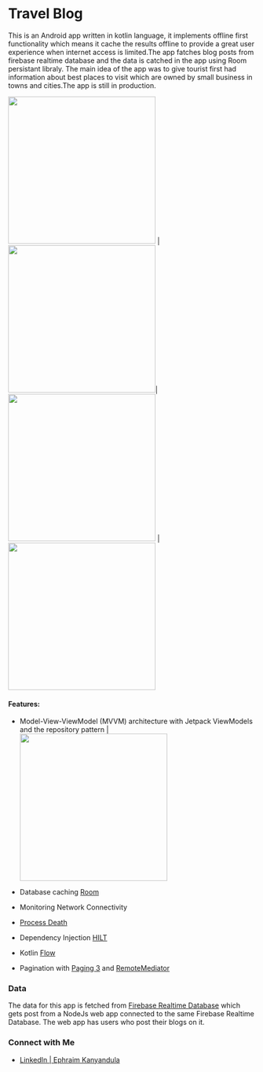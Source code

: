 # Travel Blog
This is an Android app written in kotlin language, it implements offline first functionality which means it  cache the results offline to provide a great user experience when internet access is limited.The app fatches blog posts from firebase realtime database and the data is catched in the app using Room persistant libraly. The main idea of the app was to give tourist first had information about best places to visit  which are owned by small business in towns and cities.The app is still in production.

<img src="https://firebasestorage.googleapis.com/v0/b/travelmantics-6a12f.appspot.com/o/appImages%2FHome.jpg?alt=media&token=5091dbf7-b52a-4d8a-87b1-6bf4ed57b03c" width="300"/> | <img src="https://firebasestorage.googleapis.com/v0/b/travelmantics-6a12f.appspot.com/o/appImages%2FNetwork%20Not%20available.jpg?alt=media&token=144c5fae-f777-4ec1-8be6-008a8b02d940" width="300"/>|<img src="https://firebasestorage.googleapis.com/v0/b/travelmantics-6a12f.appspot.com/o/appImages%2FSearch.jpg?alt=media&token=13fb5ec7-86b4-43e7-b4b6-94867e6d7b05" width="300"/> | <img src="https://firebasestorage.googleapis.com/v0/b/travelmantics-6a12f.appspot.com/o/appImages%2FBookMark.jpg?alt=media&token=2c75ebbb-5b38-4e8e-abe5-673468942238" width="300"/>


#### Features:
- Model-View-ViewModel (MVVM) architecture with Jetpack ViewModels and the repository pattern
|  <img src="https://firebasestorage.googleapis.com/v0/b/travelmantics-6a12f.appspot.com/o/blog_images%2Fstructure.png?alt=media&token=7ee7d695-dfa9-475a-aaec-9f85e1248746" width="300"/> 

- Database caching [Room](https://developer.android.com/topic/libraries/architecture/room)
- Monitoring Network Connectivity
- [Process Death](https://medium.com/inloopx/android-process-kill-and-the-big-implications-for-your-app-1ecbed4921cb)
- Dependency Injection [HILT](https://dagger.dev/hilt/components.html)
- Kotlin [Flow](https://kotlin.github.io/kotlinx.coroutines/kotlinx-coroutines-core/kotlinx.coroutines.flow/)
- Pagination with [Paging 3](https://developer.android.com/topic/libraries/architecture/paging/v3-overview) and [RemoteMediator
](https://developer.android.com/rference/kotlin/androidx/paging/RemoteMediator)





### Data
 The data for this app is fetched from  [Firebase Realtime Database](https://www.raywenderlich.com/books/saving-data-on-android/v1.0/chapters/12-introduction-to-firebase-realtime-database) which gets post from a NodeJs web app connected to the same Firebase Realtime Database. The web app has users who post their blogs on it. 

### Connect with Me

- <a href = "https://www.linkedin.com/in/ephraim-kanyandula/">LinkedIn | Ephraim Kanyandula<a/>

